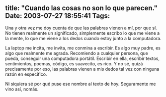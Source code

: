 title: "Cuando las cosas no son lo que parecen."
Date: 2003-07-27 18:55:41
Tags: 
---
<p>Una y otra vez me doy cuenta de que las palabras vienen a mí, por que sí. No tienen realmente un significado, simplemente escribo lo que me viene a la mente, lo que me viene a los dedos cuando estoy junto a la computadora.</p>

<p>La laptop me incita, me invita, me conmina a escribir. Es algo muy padre, es algo que realmente me agrada. Recomiendo a cualquier persona, que pueda, conseguir una computadora portátil. Escribir en ella, escribir textos, sentimientos, poemas, código, es suavecito, es rico. Y no sé, quizá precisamente por eso, las palabras vienen a mis dedos tal vez con ninguna razón en específico.</p>

<p>Ni siquiera sé por qué puse ese nombre al texto de hoy. Seguramente me vino así, nomás.</p>

